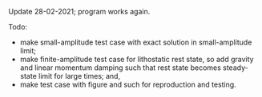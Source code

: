 Update 28-02-2021; program works again.

Todo:
- make small-amplitude test case with exact solution in small-amplitude limit;
- make finite-amplitude test case for lithostatic rest state, so add gravity and linear momentum damping such that rest state becomes steady-state limit for large times; and,
- make test case with figure and such for reproduction and testing.

